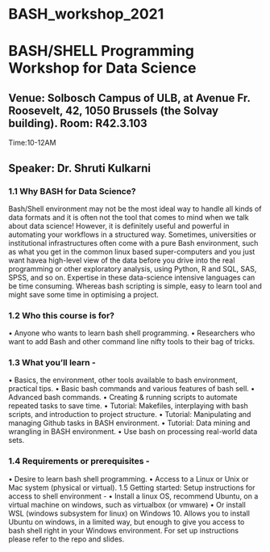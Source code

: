 # BASH_workshop_2021
# BASH/SHELL Programming Workshop for Data Science

## Venue: Solbosch Campus of ULB, at Avenue Fr. Roosevelt, 42, 1050 Brussels (the Solvay building). Room: R42.3.103
Time:10-12AM
## Speaker: Dr. Shruti Kulkarni

### 1.1 Why BASH for Data Science?
Bash/Shell environment may not be the most ideal way to handle all kinds of data formats and it is often not the tool that comes to mind when we talk about data science! However, it is definitely useful and powerful in automating your workflows in a structured way. Sometimes, universities or institutional infrastructures often come with a pure Bash environment, such as what you get in the common linux based super-computers and you just want havea high-level view of the data before you drive into the real programming or other exploratory analysis, using Python, R and SQL, SAS, SPSS, and so on. Expertise in these data-science intensive languages can be time consuming. Whereas bash scripting is simple, easy to learn tool and might save some time in optimising a project.

### 1.2 Who this course is for?
• Anyone who wants to learn bash shell programming.
• Researchers who want to add Bash and other command line nifty tools to their bag of tricks.

### 1.3 What you’ll learn -
• Basics, the environment, other tools available to bash environment, practical tips.
• Basic bash commands and various features of bash sell.
• Advanced bash commands.
• Creating & running scripts to automate repeated tasks to save time.
• Tutorial: Makefiles, interplaying with bash scripts, and introduction to project structure.
• Tutorial: Manipulating and managing Github tasks in BASH environment.
• Tutorial: Data mining and wrangling in BASH environment.
• Use bash on processing real-world data sets.

### 1.4 Requirements or prerequisites -
• Desire to learn bash shell programming.
• Access to a Linux or Unix or Mac system (physical or virtual).
1.5 Getting started: Setup instructions for access to shell environment -
• Install a linux OS, recommend Ubuntu, on a virtual machine on windows, such as
virtualbox (or vmware)
• Or install WSL (windows subsystem for linux) on Windows 10. Allows you to install
Ubuntu on windows, in a limited way, but enough to give you access to bash shell right in
your Windows environment.
For set up instructions please refer to the repo and slides.
